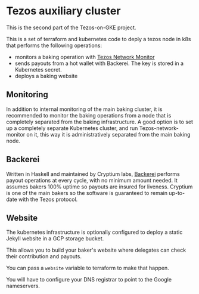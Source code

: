 Tezos auxiliary cluster
=======================

This is the second part of the Tezos-on-GKE project.

This is a set of terraform and kubernetes code to deply a tezos node in k8s that performs the following operations:

* monitors a baking operation with [Tezos Network Monitor](https://gitlab.com/polychainlabs/tezos-network-monitor)
* sends payouts from a hot wallet with Backerei. The key is stored in a Kubernetes secret.
* deploys a baking website

Monitoring
----------

In addition to internal monitoring of the main baking cluster, it is recommended to monitor the baking operations from a node that is completely separated from the baking infrastructure. A good option is to set up a completely separate Kubernetes cluster, and run Tezos-network-monitor on it, this way it is administratively separated from the main baking node.

Backerei
--------

Written in Haskell and maintained by Cryptium labs, [Backerei](https://github.com/cryptiumlabs/backerei) performs payout operations at every cycle, with no minimum amount needed. It assumes bakers 100% uptime so payouts are insured for liveness. Cryptium is one of the main bakers so the software is guaranteed to remain up-to-date with the Tezos protocol.

Website
-------

The kubernetes infrastructure is optionally configured to deploy a static Jekyll website in a GCP storage bucket.

This allows you to build your baker's website where delegates can check their contribution and payouts.

You can pass a `website` variable to terraform to make that happen.

You will have to configure your DNS registrar to point to the Google nameservers.
